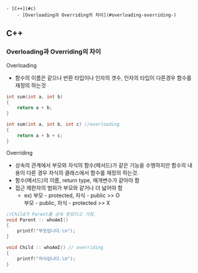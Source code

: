 <!-- TOC depthFrom:1 depthTo:6 withLinks:1 updateOnSave:1 orderedList:0 -->

	- [C++](#c)
		- [Overloading과 Overriding의 차이](#overloading-overriding-)

<!-- /TOC -->
## C++

### Overloading과 Overriding의 차이
Overloading
- 함수의 이름은 같으나 반환 타입이나 인자의 갯수, 인자의 타입이 다른경우 함수를 재정의 하는것

```c
int sum(int a, int b)
{
    return a + b;
}

int sum(int a, int b, int c) //overloading
{
    return a + b + c;
}
```

Overriding
- 상속의 관계에서 부모와 자식의 함수(메서드)가 같은 기능을 수행하지만 함수의 내용이 다른 경우 자식의 클래스에서 함수를 재정의 하는것.
- 함수(메서드)의 이름, return type, 매개변수가 같아야 함
- 접근 제한자의 범위가 부모와 같거나 더 넓어야 함
  - ex) 부모 - protected, 자식 - public >> O<br>
      부모 - public, 자식 - protected >> X

```c
//Child가 Parent를 상속 받았다고 가정.
void Parent :: whoAmI()
{
    printf("부모입니다.\n");
}

void Child :: whoAmI() // overriding
{
    printf("자식입니다.\n");
}
```
